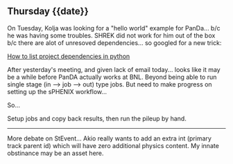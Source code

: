 ## Thursday {{date}}

On Tuesday, Kolja was looking for a "hello world" example for PanDa... b/c he was having some troubles.   SHREK  did not work for him out of the box b/c there are alot of unresoved dependencies...  so googled for a new trick:

[How to list project dependencies in python](https://stackoverflow.com/questions/42237072/list-dependencies-in-python)

After yesterday's meeting, and given lack of email today... looks like it may be a while before PanDA actually works at BNL.  Beyond being able to run single stage (in --> job --> out) type jobs.  But need to make progress on setting up the sPHENIX workflow...

So...

Setup jobs and copy back results, then run the pileup by hand.

---

More debate on StEvent... Akio really wants to add an extra int (primary track parent id) which will have zero additional physics content.   My innate obstinance may be an asset here.
